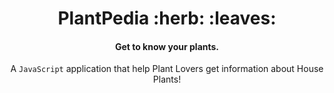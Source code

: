 <h1 align="center">PlantPedia	:herb: :leaves:</h1>
<h4 align="center"> Get to know your plants. </h4>

<div align="center">
  A <code>JavaScript</code> application that help Plant Lovers get information about House Plants!
</div>

<br/>
